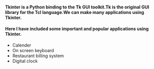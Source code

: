 

#### Tkinter is a Python binding to the Tk GUI toolkit.Tk is the original GUI library for the Tcl language.We can make many applications using Tkinter.
#### Here I have included some important and popular applications using Tkinter.

- Calender
- On screen keyboard
- Restaurant billing system
- Digital clock
